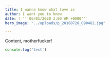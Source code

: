 ```yaml
---
title: I wanna know what love is
author: I want you to know
date: ! '''06/01/2020 3:00 AM +0000'''
hero_image: "../uploads/p_20160726_090402.jpg"

---
```

Content, motherfucker!

```js
console.log('test')
```